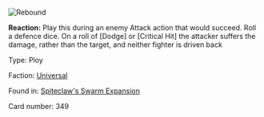 
![Rebound](https://warhammerunderworlds.com/wp-content/uploads/sites/6/2018/02/349_ENG.png)

<b>Reaction:</b> Play this during an enemy Attack action that would succeed. Roll a defence dice. On a roll of [Dodge] or [Critical Hit] the attacker suffers the damage, rather than the target, and neither fighter is driven back

Type: Ploy

Faction: [Universal](/factions/universal.md)

Found in: [Spiteclaw's Swarm Expansion](/locations/spiteclaws-swarm-expansion.md)

Card number: 349
